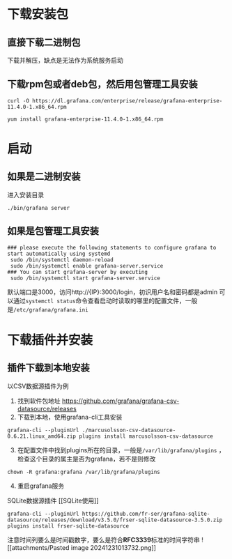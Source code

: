 # 下载安装包
## 直接下载二进制包
下载并解压，缺点是无法作为系统服务启动
## 下载rpm包或者deb包，然后用包管理工具安装
```shell
curl -O https://dl.grafana.com/enterprise/release/grafana-enterprise-11.4.0-1.x86_64.rpm

yum install grafana-enterprise-11.4.0-1.x86_64.rpm
```
# 启动
## 如果是二进制安装
进入安装目录
```shell
./bin/grafana server
```
## 如果是包管理工具安装
```shell
### please execute the following statements to configure grafana to start automatically using systemd
 sudo /bin/systemctl daemon-reload
 sudo /bin/systemctl enable grafana-server.service
### You can start grafana-server by executing
 sudo /bin/systemctl start grafana-server.service
```
默认端口是3000，访问http://{IP}:3000/login，初识用户名和密码都是admin
可以通过`systemctl status`命令查看启动时读取的哪里的配置文件，一般是`/etc/grafana/grafana.ini`
# 下载插件并安装
## 插件下载到本地安装
以CSV数据源插件为例
1. 找到软件包地址 https://github.com/grafana/grafana-csv-datasource/releases
2. 下载到本地，使用grafana-cli工具安装
```shell
grafana-cli --pluginUrl ./marcusolsson-csv-datasource-0.6.21.linux_amd64.zip plugins install marcusolsson-csv-datasource
```
3. 在配置文件中找到plugins所在的目录，一般是`/var/lib/grafana/plugins` ，检查这个目录的属主是否为grafana，若不是则修改
```shell
chown -R grafana:grafana /var/lib/grafana/plugins
```
4. 重启grafana服务

SQLite数据源插件
[[SQLite使用]]
```shell
grafana-cli --pluginUrl https://github.com/fr-ser/grafana-sqlite-datasource/releases/download/v3.5.0/frser-sqlite-datasource-3.5.0.zip plugins install frser-sqlite-datasource
```
注意时间列要么是时间戳数字，要么是符合**RFC3339**标准的时间字符串
![[attachments/Pasted image 20241231013732.png]]